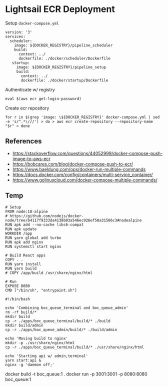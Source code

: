 # Lightsail ECR Deployment

Setup `docker-compose.yml`

```
version: '3'
services:
  scheduler:
    image: ${DOCKER_REGISTRY}/pipeline_scheduler
    build:
      context: ../
      dockerfile: ./docker/scheduler/Dockerfile
   startup:
     image: ${DOCKER_REGISTRY}/pipeline_setup
     build:
       context: ../
       dockerfile: ./docker/startup/Dockerfile
```

Authenticate w/ registry

```
eval $(aws ecr get-login-password)
```

Create ecr repository

```
for r in $(grep 'image: \${DOCKER_REGISTRY}' docker-compose.yml | sed -e 's/^.*\///') > do > aws ecr create-repository --repository-name "$r" > done
```

## References

- https://stackoverflow.com/questions/44052999/docker-compose-push-image-to-aws-ecr
- https://bobcares.com/blog/docker-compose-push-to-ecr/
- https://www.baeldung.com/ops/docker-run-multiple-commands
- https://docs.docker.com/config/containers/multi-service_container/
- https://www.golinuxcloud.com/docker-compose-multiple-commands/

## Temp

```
# Setup
FROM node:18-alpine
# https://github.com/nodejs/docker-node/tree/b4117f9333da4138b03a546ec926ef50a31506c3#nodealpine
RUN apk add --no-cache libc6-compat
RUN apk update
WORKDIR /app
RUN yarn global add turbo
RUN apk add nginx
RUN systemctl start nginx

# Build React apps
COPY . .
RUN yarn install
RUN yarn build
# COPY /app/build /usr/share/nginx/html

# Run
EXPOSE 8080
CMD ["/bin/sh", "entrypoint.sh"]
```

```
#!/bin/bash

echo 'Combining boc_queue_terminal and boc_queue_admin'
rm -rf build/*
mkdir build
cp -r ./apps/boc_queue_terminal/build/* ./build
mkdir build/admin
cp -r ./apps/boc_queue_admin/build/* ./build/admin

echo 'Moving build to nginx'
mkdir -p ./usr/share/nginx/html
cp -r ./apps/boc_queue_terminal/build/* ./usr/share/nginx/html

echo 'Starting api w/ admin,terminal'
yarn start:api &
nginx -g 'daemon off;'
```

docker build -t boc_queue:1 .
docker run -p 3001:3001 -p 8080:8080 boc_queue:1
